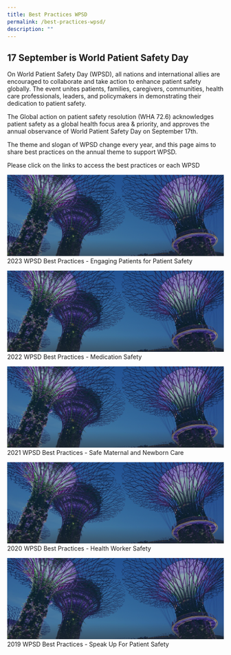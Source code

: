 ```yaml
---
title: Best Practices WPSD
permalink: /best-practices-wpsd/
description: ""
---
```

17 September is World Patient Safety Day
-------------------------------
On World Patient Safety Day (WPSD), all nations and international allies are encouraged to collaborate and take action to enhance patient safety globally. The event unites patients, families, caregivers, communities, health care professionals, leaders, and policymakers in demonstrating their dedication to patient safety.

The Global action on patient safety resolution (WHA 72.6) acknowledges patient safety as a global health focus area & priority, and approves the annual observance of World Patient Safety Day on September 17th.

The theme and slogan of WPSD change every year, and this page aims to share best practices on the annual theme to support WPSD.

Please click on the links to access the best practices or each WPSD


![](/images/hero-banner.png)
2023 WPSD Best Practices - Engaging Patients for Patient Safety 

![](/images/hero-banner.png)
2022 WPSD Best Practices - Medication Safety

![](/images/hero-banner.png)
2021 WPSD Best Practices - Safe Maternal and Newborn Care

![](/images/hero-banner.png)
2020 WPSD Best Practices - Health Worker Safety

![](/images/hero-banner.png)
2019 WPSD Best Practices - Speak Up For Patient Safety 